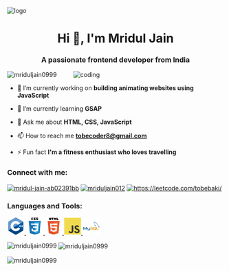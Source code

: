 ![logo](https://github.com/mriduljain0999/mriduljain0999/blob/main/MRidul.png)
<h1 align="center">Hi 👋, I'm Mridul Jain</h1>
<h3 align="center">A passionate frontend developer from India</h3>

<img align="right" alt="coding" width="350" src="https://user-images.githubusercontent.com/55389276/140866485-8fb1c876-9a8f-4d6a-98dc-08c4981eaf70.gif">

<p align="left"> <img src="https://komarev.com/ghpvc/?username=mriduljain0999&label=Profile%20views&color=0e75b6&style=flat" alt="mriduljain0999" /> </p>

- 🔭 I’m currently working on **building animating websites using JavaScript**

- 🌱 I’m currently learning **GSAP**

- 💬 Ask me about **HTML, CSS, JavaScript**

- 📫 How to reach me **tobecoder8@gmail.com**

- ⚡ Fun fact **I'm a fitness enthusiast who loves travelling**

<h3 align="left">Connect with me:</h3>
<p align="left">
<a href="https://linkedin.com/in/mridul-jain-ab02391bb" target="blank"><img align="center" src="https://raw.githubusercontent.com/rahuldkjain/github-profile-readme-generator/master/src/images/icons/Social/linked-in-alt.svg" alt="mridul-jain-ab02391bb" height="30" width="40" /></a>
<a href="https://instagram.com/mriduljain012" target="blank"><img align="center" src="https://raw.githubusercontent.com/rahuldkjain/github-profile-readme-generator/master/src/images/icons/Social/instagram.svg" alt="mriduljain012" height="30" width="40" /></a>
<a href="https://www.leetcode.com/https://leetcode.com/tobebaki/" target="blank"><img align="center" src="https://raw.githubusercontent.com/rahuldkjain/github-profile-readme-generator/master/src/images/icons/Social/leet-code.svg" alt="https://leetcode.com/tobebaki/" height="30" width="40" /></a>
</p>

<h3 align="left">Languages and Tools:</h3>
<p align="left"> <a href="https://www.w3schools.com/cpp/" target="_blank" rel="noreferrer"> <img src="https://raw.githubusercontent.com/devicons/devicon/master/icons/cplusplus/cplusplus-original.svg" alt="cplusplus" width="40" height="40"/> </a> <a href="https://www.w3schools.com/css/" target="_blank" rel="noreferrer"> <img src="https://raw.githubusercontent.com/devicons/devicon/master/icons/css3/css3-original-wordmark.svg" alt="css3" width="40" height="40"/> </a> <a href="https://www.w3.org/html/" target="_blank" rel="noreferrer"> <img src="https://raw.githubusercontent.com/devicons/devicon/master/icons/html5/html5-original-wordmark.svg" alt="html5" width="40" height="40"/> </a> <a href="https://developer.mozilla.org/en-US/docs/Web/JavaScript" target="_blank" rel="noreferrer"> <img src="https://raw.githubusercontent.com/devicons/devicon/master/icons/javascript/javascript-original.svg" alt="javascript" width="40" height="40"/> </a> <a href="https://www.mysql.com/" target="_blank" rel="noreferrer"> <img src="https://raw.githubusercontent.com/devicons/devicon/master/icons/mysql/mysql-original-wordmark.svg" alt="mysql" width="40" height="40"/> </a> </p>

<p><img align="left" src="https://github-readme-stats.vercel.app/api/top-langs?username=mriduljain0999&show_icons=true&locale=en&layout=compact" alt="mriduljain0999" /></p>

<p>&nbsp;<img align="center" src="https://github-readme-stats.vercel.app/api?username=mriduljain0999&show_icons=true&locale=en" alt="mriduljain0999" /></p>

<p><img align="center" src="https://github-readme-streak-stats.herokuapp.com/?user=mriduljain0999&" alt="mriduljain0999" /></p>
